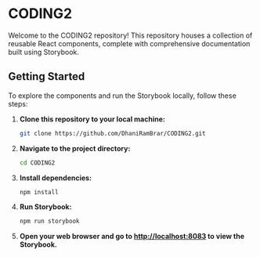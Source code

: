 # CODING2

Welcome to the CODING2 repository! This repository houses a collection of reusable React components, complete with comprehensive documentation built using Storybook.

## Getting Started

To explore the components and run the Storybook locally, follow these steps:

1. **Clone this repository to your local machine:**

   ```bash
   git clone https://github.com/DhaniRamBrar/CODING2.git
   ```

2. **Navigate to the project directory:**

   ```bash
   cd CODING2
   ```

3. **Install dependencies:**

   ```bash
   npm install
   ```

4. **Run Storybook:**

   ```bash
   npm run storybook
   ```

5. **Open your web browser and go to [http://localhost:8083](http://localhost:8083) to view the Storybook.**



